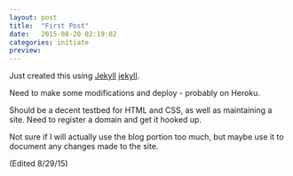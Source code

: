 ```yaml
---
layout: post
title:  "First Post"
date:   2015-08-20 02:19:02
categories: initiate
preview: 
---
```

Just created this using [Jekyll] [jekyll].

Need to make some modifications and deploy - probably on Heroku.

Should be a decent testbed for HTML and CSS, as well as maintaining a site. Need to register a domain and get it hooked up.

Not sure if I will actually use the blog portion too much, but maybe use it to document any changes made to the site.

(Edited 8/29/15)

[jekyll]:      http://jekyllrb.com